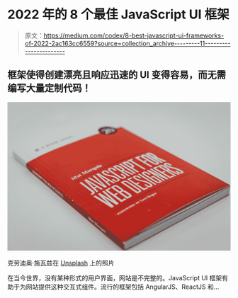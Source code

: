 # 2022 年的 8 个最佳 JavaScript UI 框架

> 原文：<https://medium.com/codex/8-best-javascript-ui-frameworks-of-2022-2ac163cc6559?source=collection_archive---------11----------------------->

## 框架使得创建漂亮且响应迅速的 UI 变得容易，而无需编写大量定制代码！

![](img/05e7b6de5eccb8bf894b7ceb30607216.png)

克劳迪奥·施瓦兹在 [Unsplash](https://unsplash.com?utm_source=medium&utm_medium=referral) 上的照片

在当今世界，没有某种形式的用户界面，网站是不完整的。JavaScript UI 框架有助于为网站提供这种交互式组件。流行的框架包括 AngularJS、ReactJS 和…